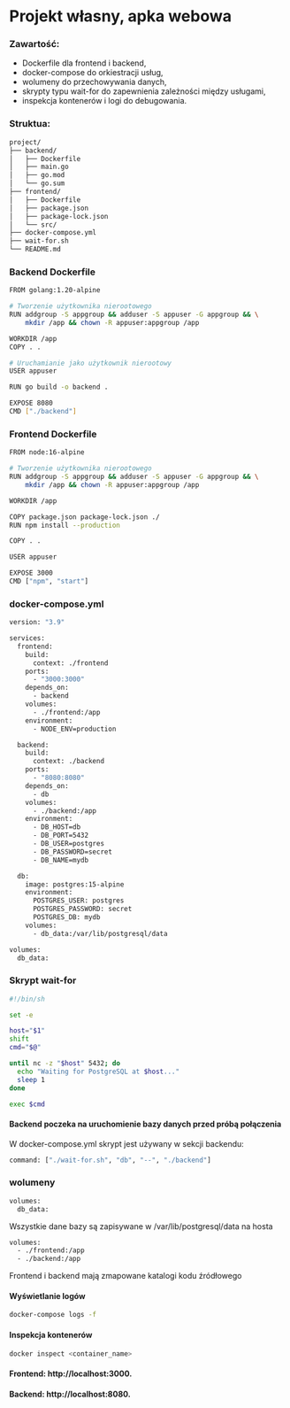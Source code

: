# Projekt własny, apka webowa

### Zawartość:

- Dockerfile dla frontend i backend,
- docker-compose do orkiestracji usług,
- wolumeny do przechowywania danych,
- skrypty typu wait-for do zapewnienia zależności między usługami,
- inspekcja kontenerów i logi do debugowania.

### Struktua:

```bash
project/
├── backend/
│   ├── Dockerfile
│   ├── main.go
│   ├── go.mod
│   └── go.sum
├── frontend/
│   ├── Dockerfile
│   ├── package.json
│   ├── package-lock.json
│   └── src/
├── docker-compose.yml
├── wait-for.sh
└── README.md
```

### Backend Dockerfile

```bash
FROM golang:1.20-alpine

# Tworzenie użytkownika nierootowego
RUN addgroup -S appgroup && adduser -S appuser -G appgroup && \
    mkdir /app && chown -R appuser:appgroup /app

WORKDIR /app
COPY . .

# Uruchamianie jako użytkownik nierootowy
USER appuser

RUN go build -o backend .

EXPOSE 8080
CMD ["./backend"]
```

### Frontend Dockerfile

```bash
FROM node:16-alpine

# Tworzenie użytkownika nierootowego
RUN addgroup -S appgroup && adduser -S appuser -G appgroup && \
    mkdir /app && chown -R appuser:appgroup /app

WORKDIR /app

COPY package.json package-lock.json ./
RUN npm install --production

COPY . .

USER appuser

EXPOSE 3000
CMD ["npm", "start"]
```

### docker-compose.yml

```bash
version: "3.9"

services:
  frontend:
    build:
      context: ./frontend
    ports:
      - "3000:3000"
    depends_on:
      - backend
    volumes:
      - ./frontend:/app
    environment:
      - NODE_ENV=production

  backend:
    build:
      context: ./backend
    ports:
      - "8080:8080"
    depends_on:
      - db
    volumes:
      - ./backend:/app
    environment:
      - DB_HOST=db
      - DB_PORT=5432
      - DB_USER=postgres
      - DB_PASSWORD=secret
      - DB_NAME=mydb

  db:
    image: postgres:15-alpine
    environment:
      POSTGRES_USER: postgres
      POSTGRES_PASSWORD: secret
      POSTGRES_DB: mydb
    volumes:
      - db_data:/var/lib/postgresql/data

volumes:
  db_data:
```

### Skrypt wait-for

```bash
#!/bin/sh

set -e

host="$1"
shift
cmd="$@"

until nc -z "$host" 5432; do
  echo "Waiting for PostgreSQL at $host..."
  sleep 1
done

exec $cmd
```

#### Backend poczeka na uruchomienie bazy danych przed próbą połączenia

W docker-compose.yml skrypt jest używany w sekcji backendu:

```bash
command: ["./wait-for.sh", "db", "--", "./backend"]
```

### wolumeny

```bash
volumes:
  db_data:
```

Wszystkie dane bazy są zapisywane w /var/lib/postgresql/data na hosta

```bash
volumes:
  - ./frontend:/app
  - ./backend:/app
```

Frontend i backend mają zmapowane katalogi kodu źródłowego

#### Wyświetlanie logów

```bash
docker-compose logs -f
```

#### Inspekcja kontenerów

```bash
docker inspect <container_name>
```

#### Frontend: http://localhost:3000.

#### Backend: http://localhost:8080.
